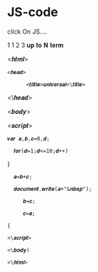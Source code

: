 # JS-code
click On JS....

1 1 2 3 𝐮𝐩 𝐭𝐨 𝐍 𝐭𝐞𝐫𝐦 

 <𝒉𝒕𝒎𝒍>

    <𝒉𝒆𝒂𝒅>

          <𝒕𝒊𝒍𝒕𝒍𝒆>𝒖𝒏𝒊𝒗𝒆𝒓𝒔𝒂𝒍<\𝒕𝒊𝒕𝒍𝒆>

  <\𝒉𝒆𝒂𝒅>

  <𝒃𝒐𝒅𝒚>

  <𝒔𝒄𝒓𝒊𝒑𝒕>

    𝒗𝒂𝒓 𝒂,𝒃,𝒄=0,𝒅;

      𝒇𝒐𝒓(𝒅=1;𝒅<=10;𝒅++)

  }

      𝒂=𝒃+𝒄;

      𝒅𝒐𝒄𝒖𝒎𝒆𝒏𝒕.𝒘𝒓𝒊𝒕𝒆(𝒂+"&𝒏𝒃𝒔𝒑");

         𝒃=𝒄;

         𝒄=𝒂;

    {

    <\𝒔𝒄𝒓𝒊𝒑𝒕>

    <\𝒃𝒐𝒅𝒚)

    <\𝒉𝒕𝒎𝒍>

      
    

 

